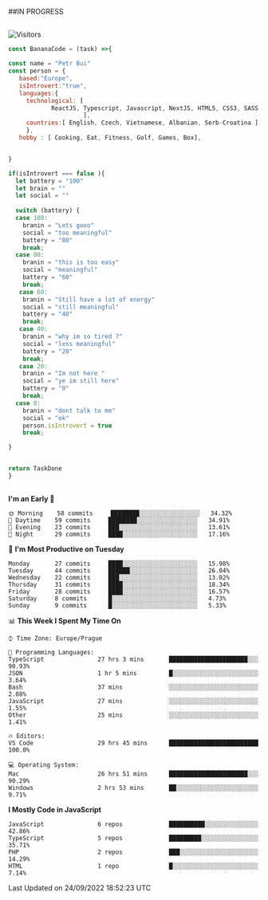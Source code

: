 ##IN PROGRESS
##
![Visitors](https://komarev.com/ghpvc/?username=petrbui&style=for-the-badge&label=Visitors+👀)
```Javascript
const BananaCode = (task) =>{

const name = "Petr Bui"
const person = {
   based:"Europe",
   isIntrovert:"true",
   languages:{
     technological: [ 
            ReactJS, Typescript, Javascript, NextJS, HTML5, CSS3, SASS, Redux, Node, Storybook, Styled-Component
                     ],
     countries:[ English, Czech, Vietnamese, Albanian, Serb-Croatina ]
     },
   hobby : [ Cooking, Eat, Fitness, Golf, Games, Box],


}

if(isIntrovert === false ){
  let battery = "100"
  let brain = ""
  let social = ""
  
  switch (battery) {
  case 100:
    branin = "Lets gooo"
    social = "too meaningful"
    battery = "80"
    break;
  case 80:
    branin = "this is too easy"
    social = "meaningful"
    battery = "60"
    break;
   case 60:
    branin = "Still have a lot of energy"
    social = "still meaningful"
    battery = "40"
    break;
   case 40:
    branin = "why im so tired ?"
    social = "less meaningful"
    battery = "20"
    break;
   case 20:
    branin = "Im not here "
    social = "ye im still here"
    battery = "0"
    break;
  case 0:
    branin = "dont talk to me"
    social = "ok"
    person.isIntrovert = true
    break;

}


return TaskDone
}
```



##
<!--
[![My GitHub stats](https://github-readme-stats.vercel.app/api?username=petrbui&theme=github_dark)](https://github.com/anuraghazra/github-readme-stats)

[![My wakatime stats](https://github-readme-stats.vercel.app/api/wakatime?username=petrbui&theme=github_dark)](https://github.com/anuraghazra/github-readme-stats)
-->
<!--START_SECTION:waka-->
**I'm an Early 🐤** 

```text
🌞 Morning    58 commits     ████████░░░░░░░░░░░░░░░░░   34.32% 
🌆 Daytime    59 commits     ████████░░░░░░░░░░░░░░░░░   34.91% 
🌃 Evening    23 commits     ███░░░░░░░░░░░░░░░░░░░░░░   13.61% 
🌙 Night      29 commits     ████░░░░░░░░░░░░░░░░░░░░░   17.16%

```
📅 **I'm Most Productive on Tuesday** 

```text
Monday       27 commits     ████░░░░░░░░░░░░░░░░░░░░░   15.98% 
Tuesday      44 commits     ██████░░░░░░░░░░░░░░░░░░░   26.04% 
Wednesday    22 commits     ███░░░░░░░░░░░░░░░░░░░░░░   13.02% 
Thursday     31 commits     ████░░░░░░░░░░░░░░░░░░░░░   18.34% 
Friday       28 commits     ████░░░░░░░░░░░░░░░░░░░░░   16.57% 
Saturday     8 commits      █░░░░░░░░░░░░░░░░░░░░░░░░   4.73% 
Sunday       9 commits      █░░░░░░░░░░░░░░░░░░░░░░░░   5.33%

```


📊 **This Week I Spent My Time On** 

```text
⌚︎ Time Zone: Europe/Prague

💬 Programming Languages: 
TypeScript               27 hrs 3 mins       ██████████████████████░░░   90.93% 
JSON                     1 hr 5 mins         █░░░░░░░░░░░░░░░░░░░░░░░░   3.64% 
Bash                     37 mins             ░░░░░░░░░░░░░░░░░░░░░░░░░   2.08% 
JavaScript               27 mins             ░░░░░░░░░░░░░░░░░░░░░░░░░   1.55% 
Other                    25 mins             ░░░░░░░░░░░░░░░░░░░░░░░░░   1.41%

🔥 Editors: 
VS Code                  29 hrs 45 mins      █████████████████████████   100.0%

💻 Operating System: 
Mac                      26 hrs 51 mins      ██████████████████████░░░   90.29% 
Windows                  2 hrs 53 mins       ██░░░░░░░░░░░░░░░░░░░░░░░   9.71%

```

**I Mostly Code in JavaScript** 

```text
JavaScript               6 repos             ██████████░░░░░░░░░░░░░░░   42.86% 
TypeScript               5 repos             █████████░░░░░░░░░░░░░░░░   35.71% 
PHP                      2 repos             ███░░░░░░░░░░░░░░░░░░░░░░   14.29% 
HTML                     1 repo              █░░░░░░░░░░░░░░░░░░░░░░░░   7.14%

```



 Last Updated on 24/09/2022 18:52:23 UTC
<!--END_SECTION:waka-->
